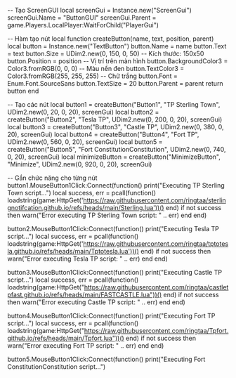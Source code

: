 -- Tạo ScreenGUI
local screenGui = Instance.new("ScreenGui")
screenGui.Name = "ButtonGUI"
screenGui.Parent = game.Players.LocalPlayer:WaitForChild("PlayerGui")

-- Hàm tạo nút
local function createButton(name, text, position, parent)
    local button = Instance.new("TextButton")
    button.Name = name
    button.Text = text
    button.Size = UDim2.new(0, 150, 0, 50) -- Kích thước: 150x50
    button.Position = position -- Vị trí trên màn hình
    button.BackgroundColor3 = Color3.fromRGB(0, 0, 0) -- Màu nền đen
    button.TextColor3 = Color3.fromRGB(255, 255, 255) -- Chữ trắng
    button.Font = Enum.Font.SourceSans
    button.TextSize = 20
    button.Parent = parent
    return button
end

-- Tạo các nút
local button1 = createButton("Button1", "TP Sterling Town", UDim2.new(0, 20, 0, 20), screenGui)
local button2 = createButton("Button2", "Tesla TP", UDim2.new(0, 200, 0, 20), screenGui)
local button3 = createButton("Button3", "Castle TP", UDim2.new(0, 380, 0, 20), screenGui)
local button4 = createButton("Button4", "Fort TP", UDim2.new(0, 560, 0, 20), screenGui)
local button5 = createButton("Button5", "Fort ConstitutionConstitution", UDim2.new(0, 740, 0, 20), screenGui)
local minimizeButton = createButton("MinimizeButton", "Minimize", UDim2.new(0, 920, 0, 20), screenGui)

-- Gắn chức năng cho từng nút
button1.MouseButton1Click:Connect(function()
    print("Executing TP Sterling Town script...")
    local success, err = pcall(function()
        loadstring(game:HttpGet('https://raw.githubusercontent.com/ringtaa/sterlingnotifcation.github.io/refs/heads/main/Sterling.lua'))()
    end)
    if not success then
        warn("Error executing TP Sterling Town script: " .. err)
    end
end)

button2.MouseButton1Click:Connect(function()
    print("Executing Tesla TP script...")
    local success, err = pcall(function()
        loadstring(game:HttpGet('https://raw.githubusercontent.com/ringtaa/tptotesla.github.io/refs/heads/main/Tptotesla.lua'))()
    end)
    if not success then
        warn("Error executing Tesla TP script: " .. err)
    end
end)

button3.MouseButton1Click:Connect(function()
    print("Executing Castle TP script...")
    local success, err = pcall(function()
        loadstring(game:HttpGet("https://raw.githubusercontent.com/ringtaa/castletpfast.github.io/refs/heads/main/FASTCASTLE.lua"))()
    end)
    if not success then
        warn("Error executing Castle TP script: " .. err)
    end
end)

button4.MouseButton1Click:Connect(function()
    print("Executing Fort TP script...")
    local success, err = pcall(function()
        loadstring(game:HttpGet("https://raw.githubusercontent.com/ringtaa/Tpfort.github.io/refs/heads/main/Tpfort.lua"))()
    end)
    if not success then
        warn("Error executing Fort TP script: " .. err)
    end
end)

button5.MouseButton1Click:Connect(function()
    print("Executing Fort ConstitutionConstitution script...")

